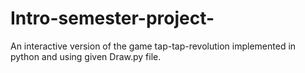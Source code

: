 # Intro-semester-project-
An interactive version of the game tap-tap-revolution implemented in python and using given Draw.py file.
